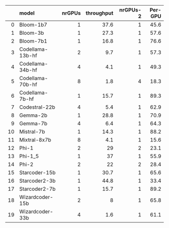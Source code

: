 |    | model            |   nrGPUs |   throughput |   nrGPUs-2 |   Per-GPU |
|---:|:-----------------|---------:|-------------:|-----------:|----------:|
|  0 | Bloom-1b7        |        1 |         37.6 |          1 |      45.6 |
|  1 | Bloom-3b         |        1 |         27.3 |          1 |      57.6 |
|  2 | Bloom-7b1        |        1 |         16.8 |          1 |      76.6 |
|  3 | Codellama-13b-hf |        2 |          9.7 |          1 |      57.3 |
|  4 | Codellama-34b-hf |        4 |          4.1 |          1 |      49.3 |
|  5 | Codellama-70b-hf |        8 |          1.8 |          4 |      18.3 |
|  6 | Codellama-7b-hf  |        1 |         15.7 |          1 |      89.3 |
|  7 | Codestral-22b    |        4 |          5.4 |          1 |      62.9 |
|  8 | Gemma-2b         |        1 |         28.8 |          1 |      70.9 |
|  9 | Gemma-7b         |        4 |          6.4 |          1 |      64.3 |
| 10 | Mistral-7b       |        1 |         14.3 |          1 |      88.2 |
| 11 | Mixtral-8x7b     |        8 |          4.1 |          1 |      15.6 |
| 12 | Phi-1            |        2 |         29   |          2 |      23.1 |
| 13 | Phi-1_5          |        1 |         37   |          1 |      55.9 |
| 14 | Phi-2            |        2 |         22   |          2 |      28.4 |
| 15 | Starcoder-15b    |        1 |         30.7 |          1 |      65.6 |
| 16 | Starcoder2-3b    |        1 |         44.8 |          1 |      33.4 |
| 17 | Starcoder2-7b    |        1 |         15.7 |          1 |      89.2 |
| 18 | Wizardcoder-15b  |        2 |          8   |          1 |      65.8 |
| 19 | Wizardcoder-33b  |        4 |          1.6 |          1 |      61.1 |